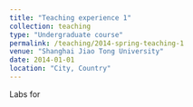 ```yaml
---
title: "Teaching experience 1"
collection: teaching
type: "Undergraduate course"
permalink: /teaching/2014-spring-teaching-1
venue: "Shanghai Jiao Tong University"
date: 2014-01-01
location: "City, Country"
---
```


Labs for 
